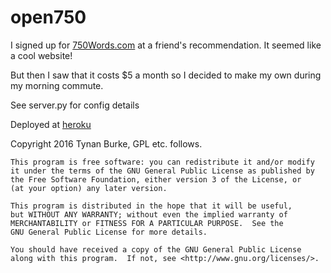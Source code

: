 open750
=====

I signed up for [750Words.com](http://www.750words.com) at a friend's recommendation. It seemed like a cool website!

But then I saw that it costs $5 a month so I decided to make my own during my morning commute. 

See server.py for config details

Deployed at [heroku](open750.herokuapp.com/open750/)

Copyright 2016 Tynan Burke, GPL etc. follows.

    This program is free software: you can redistribute it and/or modify
    it under the terms of the GNU General Public License as published by
    the Free Software Foundation, either version 3 of the License, or
    (at your option) any later version.

    This program is distributed in the hope that it will be useful,
    but WITHOUT ANY WARRANTY; without even the implied warranty of
    MERCHANTABILITY or FITNESS FOR A PARTICULAR PURPOSE.  See the
    GNU General Public License for more details.

    You should have received a copy of the GNU General Public License
    along with this program.  If not, see <http://www.gnu.org/licenses/>.
